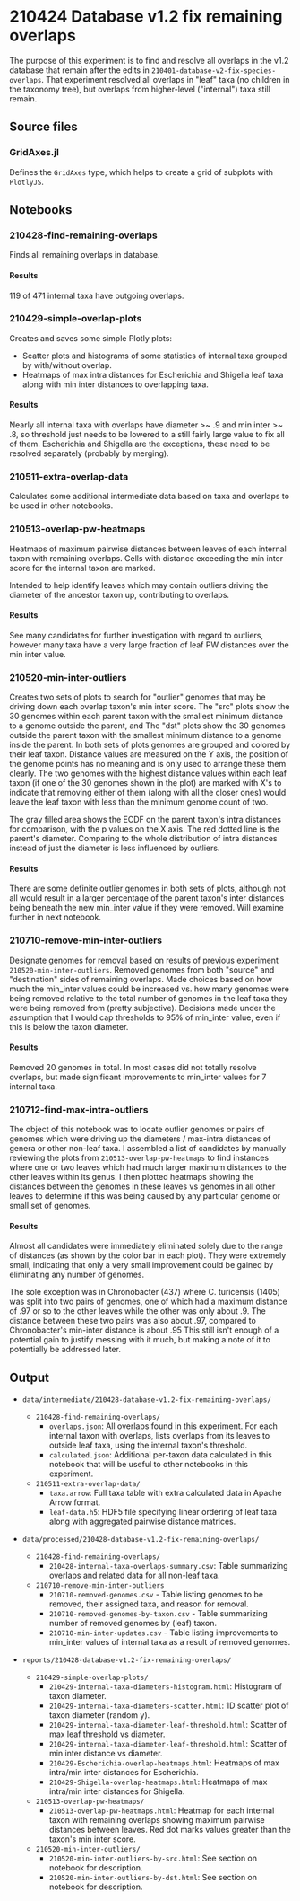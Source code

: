 # 210424 Database v1.2 fix remaining overlaps

The purpose of this experiment is to find and resolve all overlaps in the v1.2 database that remain
after the edits in `210401-database-v2-fix-species-overlaps`. That experiment resolved all overlaps
in "leaf" taxa (no children in the taxonomy tree), but overlaps from higher-level ("internal") taxa
still remain.



## Source files

### GridAxes.jl

Defines the `GridAxes` type, which helps to create a grid of subplots with `PlotlyJS`.



## Notebooks

### 210428-find-remaining-overlaps

Finds all remaining overlaps in database.

#### Results

119 of 471 internal taxa have outgoing overlaps.


### 210429-simple-overlap-plots

Creates and saves some simple Plotly plots:

* Scatter plots and histograms of some statistics of internal taxa grouped by with/without overlap.
* Heatmaps of max intra distances for Escherichia and Shigella leaf taxa along with min inter
  distances to overlapping taxa.

#### Results

Nearly all internal taxa with overlaps have diameter >~ .9 and min inter >~ .8, so threshold just
needs to be lowered to a still fairly large value to fix all of them. Escherichia and Shigella are
the exceptions, these need to be resolved separately (probably by merging).


### 210511-extra-overlap-data

Calculates some additional intermediate data based on taxa and overlaps to be used in other notebooks.


### 210513-overlap-pw-heatmaps

Heatmaps of maximum pairwise distances between leaves of each internal taxon with remaining overlaps.
Cells with distance exceeding the min inter score for the internal taxon are marked.

Intended to help identify leaves which may contain outliers driving the diameter of the ancestor
taxon up, contributing to overlaps.

#### Results

See many candidates for further investigation with regard to outliers, however many taxa have a very
large fraction of leaf PW distances over the min inter value.


### 210520-min-inter-outliers

Creates two sets of plots to search for "outlier" genomes that may be driving down each overlap
taxon's min inter score. The "src" plots show the 30 genomes within each parent taxon with the
smallest minimum distance to a genome outside the parent, and The "dst" plots show the 30 genomes
outside the parent taxon with the smallest minimum distance to a genome inside the parent. In both
sets of plots genomes are grouped and colored by their leaf taxon. Distance values are measured on
the Y axis, the position of the genome points has no meaning and is only used to arrange these them
clearly. The two genomes with the highest distance values within each leaf taxon (if one of the 30
genomes shown in the plot) are marked with X's to indicate that removing either of them (along with
all the closer ones) would leave the leaf taxon with less than the minimum genome count of two.

The gray filled area shows the ECDF on the parent taxon's intra distances for comparison, with the
p values on the X axis. The red dotted line is the parent's diameter. Comparing to the whole
distribution of intra distances instead of just the diameter is less influenced by outliers.

#### Results

There are some definite outlier genomes in both sets of plots, although not all would result in a
larger percentage of the parent taxon's inter distances being beneath the new min_inter value if
they were removed. Will examine further in next notebook.


### 210710-remove-min-inter-outliers

Designate genomes for removal based on results of previous experiment `210520-min-inter-outliers`.
Removed genomes from both "source" and "destination" sides of remaining overlaps. Made choices based
on how much the min_inter values could be increased vs. how many genomes were being removed relative
to the total number of genomes in the leaf taxa they were being removed from (pretty subjective).
Decisions made under the assumption that I would cap thresholds to 95% of min_inter value, even if
this is below the taxon diameter.

#### Results

Removed 20 genomes in total. In most cases did not totally resolve overlaps, but made significant
improvements to min_inter values for 7 internal taxa.


### 210712-find-max-intra-outliers

The object of this notebook was to locate outlier genomes or pairs of genomes which were driving up
the diameters / max-intra distances of genera or other non-leaf taxa. I assembled a list of candidates
by manually reviewing the plots from `210513-overlap-pw-heatmaps` to find instances where one or two
leaves which had much larger maximum distances to the other leaves within its genus. I then plotted
heatmaps showing the distances between the genomes in these leaves vs genomes in all other leaves to
determine if this was being caused by any particular genome or small set of genomes.

#### Results

Almost all candidates were immediately eliminated solely due to the range of distances (as shown by
the color bar in each plot). They were extremely small, indicating that only a very small improvement
could be gained by eliminating any number of genomes.

The sole exception was in Chronobacter (437) where C. turicensis (1405) was split into two pairs of
genomes, one of which had a maximum distance of .97 or so to the other leaves while the other was
only about .9. The distance between these two pairs was also about .97, compared to Chronobacter's
min-inter distance is about .95 This still isn't enough of a potential gain to justify messing with
it much, but making a note of it to potentially be addressed later.


## Output

* `data/intermediate/210428-database-v1.2-fix-remaining-overlaps/`
  * `210428-find-remaining-overlaps/`
    * `overlaps.json`: All overlaps found in this experiment. For each internal taxon with overlaps,
      lists overlaps from its leaves to outside leaf taxa, using the internal taxon's threshold.
    * `calculated.json`: Additional per-taxon data calculated in this notebook that will be useful
      to other notebooks in this experiment.
  * `210511-extra-overlap-data/`
    * `taxa.arrow`: Full taxa table with extra calculated data in Apache Arrow format.
    * `leaf-data.h5`: HDF5 file specifying linear ordering of leaf taxa along with aggregated
      pairwise distance matrices.

* `data/processed/210428-database-v1.2-fix-remaining-overlaps/`
  * `210428-find-remaining-overlaps/`
    * `210428-internal-taxa-overlaps-summary.csv`: Table summarizing overlaps and related data for
      all non-leaf taxa.
  * `210710-remove-min-inter-outliers`
    * `210710-removed-genomes.csv` - Table listing genomes to be removed, their assigned taxa, and
      reason for removal.
    * `210710-removed-genomes-by-taxon.csv` - Table summarizing number of removed genomes by (leaf)
      taxon.
    * `210710-min-inter-updates.csv` - Table listing improvements to min_inter values of internal
      taxa as a result of removed genomes.

* `reports/210428-database-v1.2-fix-remaining-overlaps/`
  * `210429-simple-overlap-plots/`
    * `210429-internal-taxa-diameters-histogram.html`: Histogram of taxon diameter.
    * `210429-internal-taxa-diameters-scatter.html`: 1D scatter plot of taxon diameter (random y).
    * `210429-internal-taxa-diameter-leaf-threshold.html`: Scatter of max leaf threshold vs diameter.
    * `210429-internal-taxa-diameter-leaf-threshold.html`: Scatter of min inter distance vs diameter.
    * `210429-Escherichia-overlap-heatmaps.html`: Heatmaps of max intra/min inter distances for Escherichia.
    * `210429-Shigella-overlap-heatmaps.html`: Heatmaps of max intra/min inter distances for Shigella.
  * `210513-overlap-pw-heatmaps/`
    * `210513-overlap-pw-heatmaps.html`: Heatmap for each internal taxon with remaining overlaps
      showing maximum pairwise distances between leaves. Red dot marks values greater than the
      taxon's min inter score.
  * `210520-min-inter-outliers/`
    * `210520-min-inter-outliers-by-src.html`: See section on notebook for description.
    * `210520-min-inter-outliers-by-dst.html`: See section on notebook for description.
